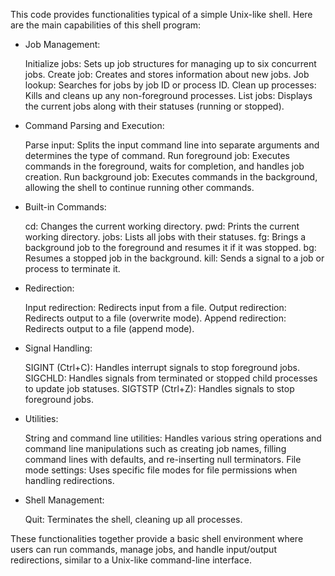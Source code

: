 This code provides functionalities typical of a simple Unix-like shell. Here are the main capabilities of this shell program:

  - Job Management:

    Initialize jobs: Sets up job structures for managing up to six concurrent jobs.
        Create job: Creates and stores information about new jobs.
        Job lookup: Searches for jobs by job ID or process ID.
        Clean up processes: Kills and cleans up any non-foreground processes.
        List jobs: Displays the current jobs along with their statuses (running or stopped).

  - Command Parsing and Execution:

    Parse input: Splits the input command line into separate arguments and determines the type of command.
        Run foreground job: Executes commands in the foreground, waits for completion, and handles job creation.
        Run background job: Executes commands in the background, allowing the shell to continue running other commands.

  - Built-in Commands:

    cd: Changes the current working directory.
        pwd: Prints the current working directory.
        jobs: Lists all jobs with their statuses.
        fg: Brings a background job to the foreground and resumes it if it was stopped.
        bg: Resumes a stopped job in the background.
        kill: Sends a signal to a job or process to terminate it.

  - Redirection:

    Input redirection: Redirects input from a file.
        Output redirection: Redirects output to a file (overwrite mode).
        Append redirection: Redirects output to a file (append mode).

  - Signal Handling:

    SIGINT (Ctrl+C): Handles interrupt signals to stop foreground jobs.
        SIGCHLD: Handles signals from terminated or stopped child processes to update job statuses.
        SIGTSTP (Ctrl+Z): Handles signals to stop foreground jobs.

  - Utilities:

    String and command line utilities: Handles various string operations and command line manipulations such as creating job names, filling command lines with defaults, and re-inserting null terminators.
        File mode settings: Uses specific file modes for file permissions when handling redirections.

  - Shell Management:

    Quit: Terminates the shell, cleaning up all processes.

These functionalities together provide a basic shell environment where users can run commands, manage jobs, and handle input/output redirections, similar to a Unix-like command-line interface.
